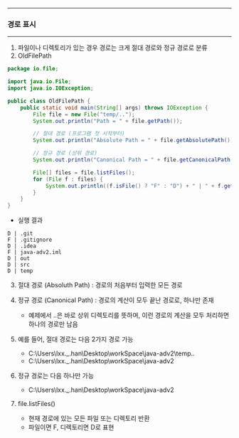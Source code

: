 -----
### 경로 표시
-----
1. 파일이나 디렉토리가 있는 경우 경로는 크게 절대 경로와 정규 경로로 분류
2. OldFilePath
```java
package io.file;

import java.io.File;
import java.io.IOException;

public class OldFilePath {
    public static void main(String[] args) throws IOException {
        File file = new File("temp/..");
        System.out.println("Path = " + file.getPath());

        // 절대 경로 (프로그램 첫 시작부터)
        System.out.println("Absolute Path = " + file.getAbsolutePath());

        // 정규 경로 (상위 경로)
        System.out.println("Canonical Path = " + file.getCanonicalPath());

        File[] files = file.listFiles();
        for (File f : files) {
            System.out.println((f.isFile() ? "F" : "D") + " | " + f.getName());
        }
    }
}
```

  - 실행 결과
```
D | .git
F | .gitignore
D | .idea
F | java-adv2.iml
D | out
D | src
D | temp
```

3. 절대 경로 (Absoluth Path) : 경로의 처음부터 입력한 모든 경로
4. 정규 경로 (Canonical Path) : 경로의 계산이 모두 끝난 경로로, 하나만 존재
   - 예제에서 ..은 바로 상위 디렉토리를 뜻하며, 이런 경로의 계산을 모두 처리하면 하나의 경로만 남음

5. 예를 들어, 절대 경로는 다음 2가지 경로 가능
   - C:\Users\lxx._.han\Desktop\workSpace\java-adv2\temp\..
   - C:\Users\lxx._.han\Desktop\workSpace\java-adv2

6. 정규 경로는 다음 하나만 가능
   - C:\Users\lxx._.han\Desktop\workSpace\java-adv2

7. file.listFiles()
   - 현재 경로에 있는 모든 파일 또는 디렉토리 반환
   - 파일이면 F, 디렉토리면 D로 표현
